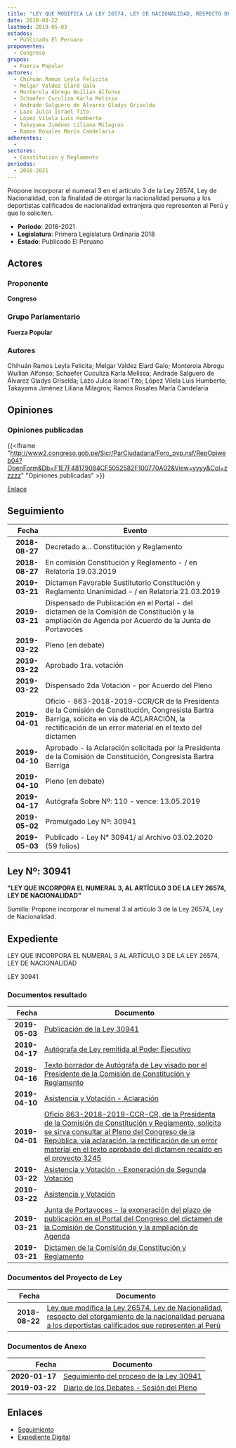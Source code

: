 ```yaml
---
title: "LEY QUE MODIFICA LA LEY 26574, LEY DE NACIONALIDAD, RESPECTO DEL OTORGAMIENTO DE LA NACIONALIDAD PERUANA A LOS DEPORTISTAS CALIFICADOS QUE REPRESENTEN AL PERÚ"
date: 2018-08-22
lastmod: 2019-05-03
estados: 
  - Publicado El Peruano
proponentes: 
  - Congreso
grupos: 
  - Fuerza Popular
autores: 
  - Chihuán Ramos Leyla Felícita
  - Melgar Valdez Elard Galo
  - Monterola Abregu Wuilian Alfonso
  - Schaefer Cuculiza Karla Melissa
  - Andrade Salguero de Álvarez Gladys Griselda
  - Lazo Julca Israel Tito
  - López Vilela Luis Humberto
  - Takayama Jiménez Liliana Milagros
  - Ramos Rosales María Candelaria
adherentes: 
  - 
sectores: 
  - Constitución y Reglamento
periodos: 
  - 2016-2021
---
```


Propone incorporar el numeral 3 en el artículo 3 de la Ley 26574, Ley de Nacionalidad, con la finalidad de otorgar la nacionalidad peruana a los deportistas calificados de nacionalidad extranjera que representen al Perú y que lo soliciten.

- **Periodo**: 2016-2021
- **Legislatura**: Primera Legislatura Ordinaria 2018
- **Estado**: Publicado El Peruano

## Actores

### Proponente

**Congreso**

### Grupo Parlamentario

**Fuerza Popular**

### Autores

Chihuán Ramos Leyla Felícita; Melgar Valdez Elard Galo; Monterola Abregu Wuilian Alfonso; Schaefer Cuculiza Karla Melissa; Andrade Salguero de Álvarez Gladys Griselda; Lazo Julca Israel Tito; López Vilela Luis Humberto; Takayama Jiménez Liliana Milagros; Ramos Rosales María Candelaria


## Opiniones

### Opiniones publicadas

{{<iframe "http://www2.congreso.gob.pe/Sicr/ParCiudadana/Foro_pvp.nsf/RepOpiweb04?OpenForm&Db=F1E7F48179084CF5052582F100770A02&View=yyyy&Col=zzzzz" "Opiniones publicadas" >}}

[Enlace](http://www2.congreso.gob.pe/Sicr/ParCiudadana/Foro_pvp.nsf/RepOpiweb04?OpenForm&Db=F1E7F48179084CF5052582F100770A02&View=yyyy&Col=zzzzz)

## Seguimiento

| Fecha | Evento |
|------:|--------|
| **2018-08-27** | Decretado a... Constitución y Reglamento|
| **2018-08-27** | En comisión Constitución y Reglamento - / en Relatoría 19.03.2019|
| **2019-03-21** | Dictamen Favorable Sustitutorio Constitución y Reglamento Unanimidad - / en Relatoría 21.03.2019|
| **2019-03-21** | Dispensado de Publicación en el Portal - del dictamen de la Comisión de Constitución y la ampliación de Agenda por Acuerdo de la Junta de Portavoces|
| **2019-03-22** | Pleno (en debate)|
| **2019-03-22** | Aprobado 1ra. votación|
| **2019-03-22** | Dispensado 2da Votación - por Acuerdo del Pleno|
| **2019-04-01** | Oficio - 863-2018-2019-CCR/CR de la Presidenta de la Comisión de Constitución, Congresista Bartra Barriga, solicita en vía de ACLARACIÓN, la rectificación de un error material en el texto del dictamen|
| **2019-04-10** | Aprobado - la Aclaración solicitada por la Presidenta de la Comisión de Constitución, Congresista Bartra Barriga|
| **2019-04-10** | Pleno (en debate)|
| **2019-04-17** | Autógrafa Sobre Nº: 110 - vence: 13.05.2019|
| **2019-05-02** | Promulgado Ley Nº: 30941|
| **2019-05-03** | Publicado - Ley N° 30941/ al Archivo 03.02.2020 (59 folios)|

## Ley Nº: 30941

**"LEY QUE INCORPORA EL NUMERAL 3, AL ARTÍCULO 3 DE LA LEY 26574, LEY DE NACIONALIDAD"**

Sumilla: Propone incorporar el numeral 3 al artículo 3 de la Ley 26574, Ley de Nacionalidad.


## Expediente

LEY QUE INCORPORA EL NUMERAL 3 AL ARTÍCULO 3 DE LA LEY 26574, LEY DE NACIONALIDAD

LEY 30941


### Documentos resultado

| Fecha | Documento |
|------:|--------|
| **2019-05-03** | [Publicación de la Ley 30941](http://www.leyes.congreso.gob.pe/Documentos/2016_2021/ADLP/Normas_Legales/30941-LEY.pdf) |
| **2019-04-17** | [Autógrafa de Ley remitida al Poder Ejecutivo](http://www.leyes.congreso.gob.pe/Documentos/2016_2021/ADLP/Texto_Aprobado/AU0324520190417.pdf) |
| **2019-04-16** | [Texto borrador de Autógrafa de Ley visado por el Presidente de la Comisión de Constitución y Reglamento](http://www.leyes.congreso.gob.pe/Documentos/2016_2021/Texto_Borrador_de_Autografa/BAU0324520190416.pdf) |
| **2019-04-10** | [Asistencia y Votación - Aclaración](http://www.leyes.congreso.gob.pe/Documentos/2016_2021/Asistencia_y_Votacion/Proyectos_de_Ley/AVA0324520190410.pdf) |
| **2019-04-01** | [Oficio 863-2018-2019-CCR-CR, de la Presidenta de la Comisión de Constitución y Reglamento, solicita se sirva consultar al Pleno del Congreso de la República, vía aclaración, la rectificación de un error material en el texto aprobado del dictamen recaído en el proyecto 3245](http://www.leyes.congreso.gob.pe/Documentos/2016_2021/Oficios/Comisiones_Ordinarias/OFICIO-863-2018-2019-CCR-CR.pdf) |
| **2019-03-22** | [Asistencia y Votación - Exoneración de Segunda Votación](http://www.leyes.congreso.gob.pe/Documentos/2016_2021/Asistencia_y_Votacion/Proyectos_de_Ley/Exoneracion_de_Segunda_Votacion/ESV0324520190322.pdf) |
| **2019-03-22** | [Asistencia y Votación](http://www.leyes.congreso.gob.pe/Documentos/2016_2021/Asistencia_y_Votacion/Proyectos_de_Ley/AV0324520190322.pdf) |
| **2019-03-21** | [Junta de Portavoces - la exoneración del plazo de publicación en el Portal del Congreso del dictamen de la Comisión de Constitución y la ampliación de Agenda](http://www.leyes.congreso.gob.pe/Documentos/2016_2021/Acuerdos/Junta_Portavoces/AJP0324520190321.pdf) |
| **2019-03-21** | [Dictamen de la Comisión de Constitución y Reglamento](http://www.leyes.congreso.gob.pe/Documentos/2016_2021/Dictamenes/Proyectos_de_Ley/03245DC04MAY20190321.pdf) |

### Documentos del Proyecto de Ley

| Fecha | Documento |
|------:|--------|
| **2018-08-22** | [Ley que modifica la Ley 26574, Ley de Nacionalidad, respecto del otorgamiento de la nacionalidad peruana a los deportistas calificados que representen al Perú](http://www.leyes.congreso.gob.pe/Documentos/2016_2021/Proyectos_de_Ley_y_de_Resoluciones_Legislativas/PL0324520180822.PDF) |

### Documentos de Anexo

| Fecha | Documento |
|------:|--------|
| **2020-01-17** | [Seguimiento del proceso de la Ley 30941](http://www.leyes.congreso.gob.pe/Documentos/2016_2021/Seguimiento_de_Proyectos_de_Ley/03245PL20200117.pdf) |
| **2019-03-22** | [Diario de los Debates - Sesión del Pleno](http://www2.congreso.gob.pe/Sicr/DiarioDebates/Publicad.nsf/SesionesPleno/05256D6E0073DFE9052583C50079CB55/$FILE/SLO-2018-2A.pdf) |

## Enlaces 

- [Seguimiento](http://www2.congreso.gob.pehttp://www2.congreso.gob.pe/Sicr/TraDocEstProc/CLProLey2016.nsf/f7fff46988ca05b1052578e100829cc7/23c48441e2dd751d052582f10077117f?OpenDocument)
- [Expediente Digital](http://www2.congreso.gob.pehttp://www2.congreso.gob.pe/Sicr/TraDocEstProc/CLProLey2016.nsf/f7fff46988ca05b1052578e100829cc7/23c48441e2dd751d052582f10077117f?OpenDocument&Click=05257FB7005EB655.eb71d0cf91d8294e05256cdf006b5706/$Body/0.1C6C)
